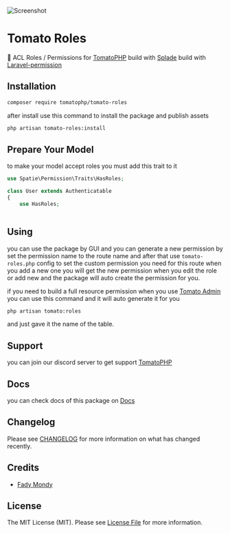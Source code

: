 ![Screenshot](https://github.com/tomatophp/tomato-roles/blob/master/art/screenshot.png)

# Tomato Roles

🍅 ACL Roles / Permissions for [TomatoPHP](https://docs.tomatophp.com/) build with [Splade](https://splade.dev/) build with [Laravel-permission](https://spatie.be/docs/laravel-permission/v5/introduction)

## Installation

```bash
composer require tomatophp/tomato-roles
```
after install use this command to install the package and publish assets

```bash
php artisan tomato-roles:install
```

## Prepare Your Model

to make your model accept roles you must add this trait to it

```php
use Spatie\Permission\Traits\HasRoles;

class User extends Authenticatable
{
    use HasRoles;
    
```

## Using

you can use the package by GUI and you can generate a new permission by set the permission name to the route name and after that use `tomato-roles.php` config to set the custom permission you need for this route when you add a new one you will get the new permission when you edit the role or add new and the package will auto create the permission for you.

if you need to build a full resource permission when you use [Tomato Admin](https://github.com/queents/tomato-admin) you can use this command and it will auto generate it for you

```bash
php artisan tomato:roles
```

and just gave it the name of the table.

## Support

you can join our discord server to get support [TomatoPHP](https://discord.gg/Xqmt35Uh)

## Docs

you can check docs of this package on [Docs](https://docs.tomatophp.com/tomato-roles)

## Changelog

Please see [CHANGELOG](CHANGELOG.md) for more information on what has changed recently.

## Credits

- [Fady Mondy](https://www.github.com/3x1io)

## License

The MIT License (MIT). Please see [License File](LICENSE.md) for more information.

